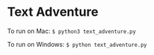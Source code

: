 # Text Adventure

To run on Mac:
`$ python3 text_adventure.py`

To run on Windows:
`$ python text_adventure.py`
